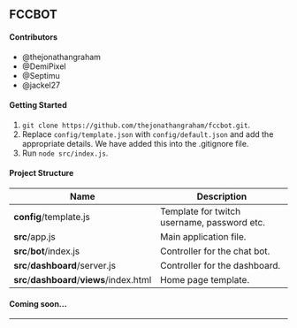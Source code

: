 ## FCCBOT

#### Contributors

 - @thejonathangraham
 - @DemiPixel
 - @Septimu
 -  @jackel27

#### Getting Started

1. ` git clone https://github.com/thejonathangraham/fccbot.git `.
2. Replace `config/template.json` with `config/default.json` and add the appropriate details. We have added this into the .gitignore file.
3. Run ` node src/index.js `.

#### Project Structure

| Name                               | Description                                                 |
| ---------------------------------- | ------------------------------------------------------------ |
| **config**/template.js             | Template for twitch username, password etc.  |
| **src**/app.js                 | Main application file.                          |
| **src**/**bot**/index.js   | Controller for the chat bot.                 |
| **src**/**dashboard**/server.js          | Controller for the dashboard.                      |
| **src**/**dashboard**/**views**/index.html       | Home page template.                                |

#### Coming soon...


----------
